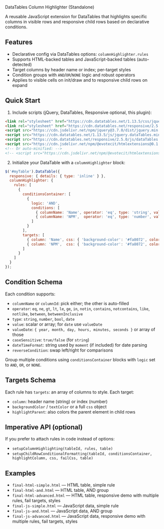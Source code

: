 ﻿DataTables Column Highlighter (Standalone)

A reusable JavaScript extension for DataTables that highlights specific columns in visible rows and responsive child rows based on declarative conditions.

## Features

- Declarative config via DataTables options: `columnHighlighter.rules`
- Supports HTML-backed tables and JavaScript-backed tables (auto-detected)
- Target columns by header name or index; per-target styles
- Condition groups with `AND`/`OR`/`NONE` logic and robust operators
- Applies to visible cells on init/draw and to responsive child rows on expand

## Quick Start

1) Include scripts (jQuery, DataTables, Responsive optional, this plugin):

```html
<link rel="stylesheet" href="https://cdn.datatables.net/1.13.5/css/jquery.dataTables.min.css" />
<link rel="stylesheet" href="https://cdn.datatables.net/responsive/2.5.0/css/responsive.dataTables.min.css" />
<script src="https://cdn.jsdelivr.net/npm/jquery@3.7.0/dist/jquery.min.js"></script>
<script src="https://cdn.datatables.net/1.13.5/js/jquery.dataTables.min.js"></script>
<script src="https://cdn.datatables.net/responsive/2.5.0/js/dataTables.responsive.min.js"></script>
<script src="https://cdn.jsdelivr.net/npm/@evotecit/htmlextensions@0.1.1/dist/datatables.columnHighlighter.js"></script>
<!-- Or auto-minified: -->
<!-- <script src="https://cdn.jsdelivr.net/npm/@evotecit/htmlextensions@0.1.1/dist/datatables.columnHighlighter.min.js"></script> -->
```

2) Initialize your DataTable with a `columnHighlighter` block:

```js
$('#myTable').DataTable({
  responsive: { details: { type: 'inline' } },
  columnHighlighter: {
    rules: [
      {
        conditionsContainer: [
          {
            logic: 'AND',
            conditions: [
              { columnName: 'Name', operator: 'eq', type: 'string', value: '1Password' },
              { columnName: 'NPM',  operator: 'eq', type: 'number', value: 17984 }
            ]
          }
        ],
        targets: [
          { column: 'Name', css: { 'background-color': '#fa8072', color: '#000' } },
          { column: 'NPM',  css: { 'background-color': '#fa8072', color: '#000' } }
        ]
      }
    ]
  }
});
```

## Condition Schema

Each condition supports:

- `columnName` or `columnId`: pick either; the other is auto-filled
- `operator`: `eq`, `ne`, `gt`, `lt`, `le`, `ge`, `in`, `notin`, `contains`, `notcontains`, `like`, `notlike`, `between`, `betweenInclusive`
- `type`: `string`, `number`, `bool`, `date`
- `value`: scalar or array; for `date` use `valueDate`
- `valueDate`: `{ year, month, day, hours, minutes, seconds }` or array of those
- `caseSensitive`: `true/false` (for `string`)
- `dateTimeFormat`: string used by `moment` (if included) for date parsing
- `reverseCondition`: swap left/right for comparisons

Group multiple conditions using `conditionsContainer` blocks with `logic` set to `AND`, `OR`, or `NONE`.

## Targets Schema

Each rule has `targets`: an array of columns to style. Each target:

- `column`: header name (string) or index (number)
- `backgroundColor` / `textColor` or a full `css` object
- `highlightParent`: also colors the parent element in child rows

## Imperative API (optional)

If you prefer to attach rules in code instead of options:

- `setupColumnHighlighting(tableId, rules, table)`
- `setupChildRowConditionalFormatting(tableId, conditionsContainer, highlightColumn, css, failCss, table)`

## Examples

- `final-html-simple.html` — HTML table, simple rule
- `final-html-and.html` — HTML table, AND group
- `final-html-advanced.html` — HTML table, responsive demo with multiple rules, fail targets, styles
- `final-js-simple.html` — JavaScript data, simple rule
- `final-js-and.html` — JavaScript data, AND group
- `final-js-advanced.html` — JavaScript data, responsive demo with multiple rules, fail targets, styles